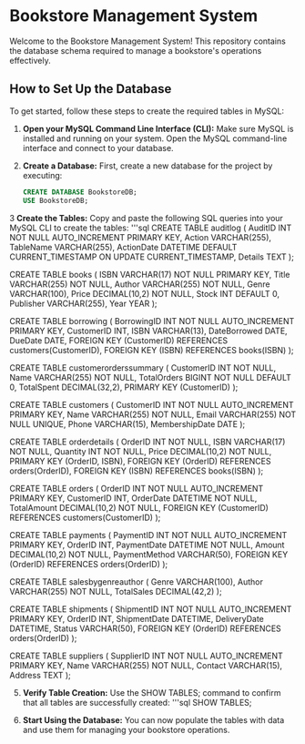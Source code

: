 # Bookstore Management System

Welcome to the Bookstore Management System! This repository contains the database schema required to manage a bookstore's operations effectively.

## How to Set Up the Database

To get started, follow these steps to create the required tables in MySQL:

1. **Open your MySQL Command Line Interface (CLI):**
   Make sure MySQL is installed and running on your system. Open the MySQL command-line interface and connect to your database.

2. **Create a Database:**
   First, create a new database for the project by executing:
   ```sql
   CREATE DATABASE BookstoreDB;
   USE BookstoreDB;

3 **Create the Tables:**
  Copy and paste the following SQL queries into your MySQL CLI to create the tables:
  '''sql
  CREATE TABLE auditlog (
      AuditID INT NOT NULL AUTO_INCREMENT PRIMARY KEY,
      Action VARCHAR(255),
      TableName VARCHAR(255),
      ActionDate DATETIME DEFAULT CURRENT_TIMESTAMP ON UPDATE CURRENT_TIMESTAMP,
      Details TEXT
  );
  
  CREATE TABLE books (
      ISBN VARCHAR(17) NOT NULL PRIMARY KEY,
      Title VARCHAR(255) NOT NULL,
      Author VARCHAR(255) NOT NULL,
      Genre VARCHAR(100),
      Price DECIMAL(10,2) NOT NULL,
      Stock INT DEFAULT 0,
      Publisher VARCHAR(255),
      Year YEAR
  );
  
  CREATE TABLE borrowing (
      BorrowingID INT NOT NULL AUTO_INCREMENT PRIMARY KEY,
      CustomerID INT,
      ISBN VARCHAR(13),
      DateBorrowed DATE,
      DueDate DATE,
      FOREIGN KEY (CustomerID) REFERENCES customers(CustomerID),
      FOREIGN KEY (ISBN) REFERENCES books(ISBN)
  );
  
  CREATE TABLE customerorderssummary (
      CustomerID INT NOT NULL,
      Name VARCHAR(255) NOT NULL,
      TotalOrders BIGINT NOT NULL DEFAULT 0,
      TotalSpent DECIMAL(32,2),
      PRIMARY KEY (CustomerID)
  );
  
  CREATE TABLE customers (
      CustomerID INT NOT NULL AUTO_INCREMENT PRIMARY KEY,
      Name VARCHAR(255) NOT NULL,
      Email VARCHAR(255) NOT NULL UNIQUE,
      Phone VARCHAR(15),
      MembershipDate DATE
  );
  
  CREATE TABLE orderdetails (
      OrderID INT NOT NULL,
      ISBN VARCHAR(17) NOT NULL,
      Quantity INT NOT NULL,
      Price DECIMAL(10,2) NOT NULL,
      PRIMARY KEY (OrderID, ISBN),
      FOREIGN KEY (OrderID) REFERENCES orders(OrderID),
      FOREIGN KEY (ISBN) REFERENCES books(ISBN)
  );
  
  CREATE TABLE orders (
      OrderID INT NOT NULL AUTO_INCREMENT PRIMARY KEY,
      CustomerID INT,
      OrderDate DATETIME NOT NULL,
      TotalAmount DECIMAL(10,2) NOT NULL,
      FOREIGN KEY (CustomerID) REFERENCES customers(CustomerID)
  );
  
  CREATE TABLE payments (
      PaymentID INT NOT NULL AUTO_INCREMENT PRIMARY KEY,
      OrderID INT,
      PaymentDate DATETIME NOT NULL,
      Amount DECIMAL(10,2) NOT NULL,
      PaymentMethod VARCHAR(50),
      FOREIGN KEY (OrderID) REFERENCES orders(OrderID)
  );
  
  CREATE TABLE salesbygenreauthor (
      Genre VARCHAR(100),
      Author VARCHAR(255) NOT NULL,
      TotalSales DECIMAL(42,2)
  );
  
  CREATE TABLE shipments (
      ShipmentID INT NOT NULL AUTO_INCREMENT PRIMARY KEY,
      OrderID INT,
      ShipmentDate DATETIME,
      DeliveryDate DATETIME,
      Status VARCHAR(50),
      FOREIGN KEY (OrderID) REFERENCES orders(OrderID)
  );
  
  CREATE TABLE suppliers (
      SupplierID INT NOT NULL AUTO_INCREMENT PRIMARY KEY,
      Name VARCHAR(255) NOT NULL,
      Contact VARCHAR(15),
      Address TEXT
  );

5. **Verify Table Creation:**
  Use the SHOW TABLES; command to confirm that all tables are successfully created:
  '''sql
    SHOW TABLES;

6. **Start Using the Database:**
  You can now populate the tables with data and use them for managing your bookstore operations.
